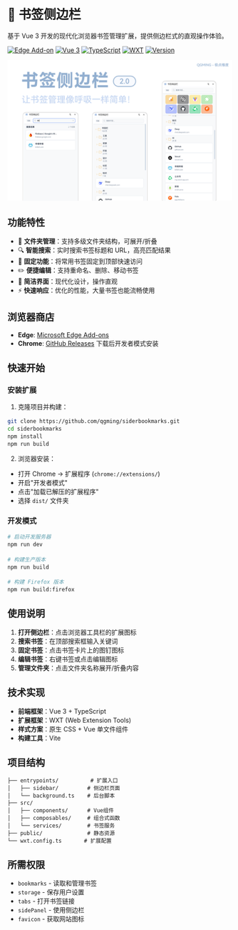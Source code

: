 # 🔖 书签侧边栏

基于 Vue 3 开发的现代化浏览器书签管理扩展，提供侧边栏式的直观操作体验。

[![Edge Add-on](https://img.shields.io/badge/Edge%20Add--on-可用-green?style=flat-square&logo=microsoftedge)](https://microsoftedge.microsoft.com/addons/detail/%E4%B9%A6%E7%AD%BE%E4%BE%A7%E8%BE%B9%E6%A0%8F/cibhcgolgfdmgagiibmkenfihaojfkld)
[![Vue 3](https://img.shields.io/badge/Vue%203-最新-blue?style=flat-square&logo=vuedotjs)](https://vuejs.org/)
[![TypeScript](https://img.shields.io/badge/TypeScript-支持-blue?style=flat-square&logo=typescript)](https://www.typescriptlang.org/)
[![WXT](https://img.shields.io/badge/WXT-框架-purple?style=flat-square)](https://wxt.dev/)
[![Version](https://img.shields.io/badge/version-2.0.0-orange?style=flat-square)](https://github.com/qgming/siderbookmarks)

![书签侧边栏展示](show.png)

## 功能特性

- 📁 **文件夹管理**：支持多级文件夹结构，可展开/折叠
- 🔍 **智能搜索**：实时搜索书签标题和 URL，高亮匹配结果
- 📌 **固定功能**：将常用书签固定到顶部快速访问
- ✏️ **便捷编辑**：支持重命名、删除、移动书签
- 🎨 **简洁界面**：现代化设计，操作直观
- ⚡ **快速响应**：优化的性能，大量书签也能流畅使用

## 浏览器商店

- **Edge**: [Microsoft Edge Add-ons](https://microsoftedge.microsoft.com/addons/detail/%E4%B9%A6%E7%AD%BE%E4%BE%A7%E8%BE%B9%E6%A0%8F/cibhcgolgfdmgagiibmkenfihaojfkld)
- **Chrome**: [GitHub Releases](https://github.com/qgming/siderbookmarks/releases) 下载后开发者模式安装

## 快速开始

### 安装扩展

1. 克隆项目并构建：

```bash
git clone https://github.com/qgming/siderbookmarks.git
cd siderbookmarks
npm install
npm run build
```

2. 浏览器安装：

- 打开 Chrome → 扩展程序 (`chrome://extensions/`)
- 开启"开发者模式"
- 点击"加载已解压的扩展程序"
- 选择 `dist/` 文件夹

### 开发模式

```bash
# 启动开发服务器
npm run dev

# 构建生产版本
npm run build

# 构建 Firefox 版本
npm run build:firefox
```

## 使用说明

1. **打开侧边栏**：点击浏览器工具栏的扩展图标
2. **搜索书签**：在顶部搜索框输入关键词
3. **固定书签**：点击书签卡片上的图钉图标
4. **编辑书签**：右键书签或点击编辑图标
5. **管理文件夹**：点击文件夹名称展开/折叠内容

## 技术实现

- **前端框架**：Vue 3 + TypeScript
- **扩展框架**：WXT (Web Extension Tools)
- **样式方案**：原生 CSS + Vue 单文件组件
- **构建工具**：Vite

## 项目结构

```
├── entrypoints/          # 扩展入口
│   ├── sidebar/         # 侧边栏页面
│   └── background.ts    # 后台脚本
├── src/
│   ├── components/      # Vue组件
│   ├── composables/     # 组合式函数
│   └── services/        # 书签服务
├── public/              # 静态资源
└── wxt.config.ts       # 扩展配置
```

## 所需权限

- `bookmarks` - 读取和管理书签
- `storage` - 保存用户设置
- `tabs` - 打开书签链接
- `sidePanel` - 使用侧边栏
- `favicon` - 获取网站图标

